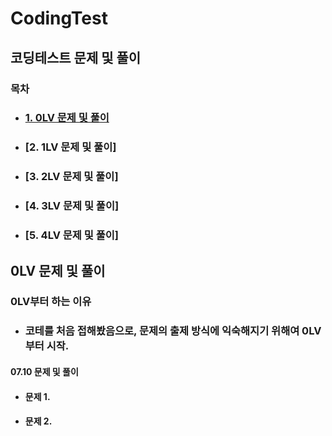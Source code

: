 # CodingTest

## 코딩테스트 문제 및 풀이

### 목차
+ ### [1. 0LV 문제 및 풀이](#0LV-문제-및-풀이)
+ ### [2. 1LV 문제 및 풀이]
+ ### [3. 2LV 문제 및 풀이]
+ ### [4. 3LV 문제 및 풀이]
+ ### [5. 4LV 문제 및 풀이]

## 0LV 문제 및 풀이
### 0LV부터 하는 이유
+ ### 코테를 처음 접해봤음으로, 문제의 출제 방식에 익숙해지기 위해여 0LV부터 시작.

#### 07.10 문제 및 풀이
+ #### 문제 1.
+ #### 문제 2.
